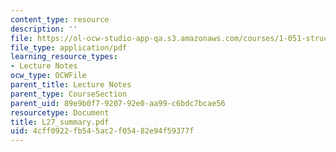 ```yaml
---
content_type: resource
description: ''
file: https://ol-ocw-studio-app-qa.s3.amazonaws.com/courses/1-051-structural-engineering-design-fall-2003/4cff0922fb545ac2f05482e94f59377f_L27_summary.pdf
file_type: application/pdf
learning_resource_types:
- Lecture Notes
ocw_type: OCWFile
parent_title: Lecture Notes
parent_type: CourseSection
parent_uid: 89e9b0f7-9207-92e0-aa99-c6bdc7bcae56
resourcetype: Document
title: L27_summary.pdf
uid: 4cff0922-fb54-5ac2-f054-82e94f59377f
---
```


